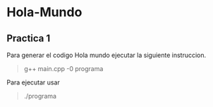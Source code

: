 # Hola-Mundo

## Practica 1
Para generar el codigo Hola mundo ejecutar la siguiente instruccion.
> g++ main.cpp -0 programa

Para ejecutar usar
> ./programa